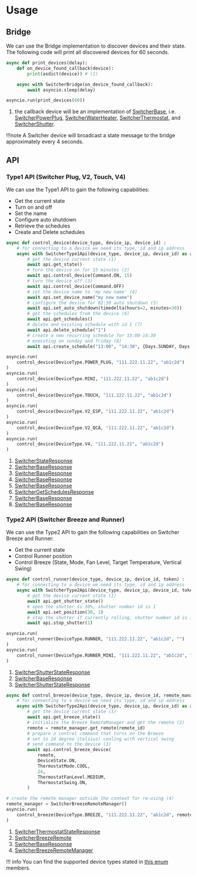
# Usage

## Bridge

We can use the Bridge implementation to discover devices and their state.
The following code will print all discovered devices for 60 seconds.

```python
async def print_devices(delay):
    def on_device_found_callback(device):
        print(asdict(device)) # (1)

    async with SwitcherBridge(on_device_found_callback):
        await asyncio.sleep(delay)

asyncio.run(print_devices(60))
```

1. the callback device will be an implementation of [SwitcherBase](./codedocs.md#src.aioswitcher.device.SwitcherBase),
    i.e. [SwitcherPowerPlug](./codedocs.md#src.aioswitcher.device.SwitcherPowerPlug),
    [SwitcherWaterHeater](./codedocs.md#src.aioswitcher.device.SwitcherWaterHeater),
    [SwitcherThermostat](./codedocs.md#src.aioswitcher.device.SwitcherThermostat), and
    [SwitcherShutter](./codedocs.md#src.aioswitcher.device.SwitcherShutter).

!!!note
    A Switcher device will broadcast a state message to the bridge approximately every 4 seconds.

## API

### Type1 API (Switcher Plug, V2, Touch, V4)

We can use the Type1 API to gain the following capabilities:

- Get the current state
- Turn on and off
- Set the name
- Configure auto shutdown
- Retrieve the schedules
- Create and Delete schedules

```python
async def control_device(device_type, device_ip, device_id) :
    # for connecting to a device we need its type, id and ip address
    async with SwitcherType1Api(device_type, device_ip, device_id) as api:
        # get the device current state (1)
        await api.get_state()
        # turn the device on for 15 minutes (2)
        await api.control_device(Command.ON, 15)
        # turn the device off (3)
        await api.control_device(Command.OFF)
        # set the device name to 'my new name' (4)
        await api.set_device_name("my new name")
        # configure the device for 02:30 auto shutdown (5)
        await api.set_auto_shutdown(timedelta(hours=2, minutes=30))
        # get the schedules from the device (6)
        await api.get_schedules()
        # delete and existing schedule with id 1 (7)
        await api.delete_schedule("1")
        # create a new recurring schedule for 13:00-14:30
        # executing on sunday and friday (8)
        await api.create_schedule("13:00", "14:30", {Days.SUNDAY, Days.FRIDAY})

asyncio.run(
    control_device(DeviceType.POWER_PLUG, "111.222.11.22", "ab1c2d")
)
asyncio.run(
    control_device(DeviceType.MINI, "111.222.11.22", "ab1c2d")
)
asyncio.run(
    control_device(DeviceType.TOUCH, "111.222.11.22", "ab1c2d")
)
asyncio.run(
    control_device(DeviceType.V2_ESP, "111.222.11.22", "ab1c2d")
)
asyncio.run(
    control_device(DeviceType.V2_QCA, "111.222.11.22", "ab1c2d")
)
asyncio.run(
    control_device(DeviceType.V4, "111.222.11.22", "ab1c2d")
)
```

1. [SwitcherStateResponse](./codedocs.md#src.aioswitcher.api.messages.SwitcherStateResponse)
2. [SwitcherBaseResponse](./codedocs.md#src.aioswitcher.api.messages.SwitcherBaseResponse)
3. [SwitcherBaseResponse](./codedocs.md#src.aioswitcher.api.messages.SwitcherBaseResponse)
4. [SwitcherBaseResponse](./codedocs.md#src.aioswitcher.api.messages.SwitcherBaseResponse)
5. [SwitcherBaseResponse](./codedocs.md#src.aioswitcher.api.messages.SwitcherBaseResponse)
6. [SwitcherGetSchedulesResponse](./codedocs.md#src.aioswitcher.api.messages.SwitcherGetSchedulesResponse)
7. [SwitcherBaseResponse](./codedocs.md#src.aioswitcher.api.messages.SwitcherBaseResponse)
8. [SwitcherBaseResponse](./codedocs.md#src.aioswitcher.api.messages.SwitcherBaseResponse)

### Type2 API (Switcher Breeze and Runner)

We can use the Type2 API to gain the following capabilities on Switcher Breeze and Runner:

- Get the current state
- Control Runner position
- Control Breeze (State, Mode, Fan Level, Target Temperature, Vertical Swing)

```python
async def control_runner(device_type, device_ip, device_id, token) :
    # for connecting to a device we need its type, id and ip address
    async with SwitcherType2Api(device_type, device_ip, device_id, token) as api:
        # get the device current state (1)
        await api.get_shutter_state()
        # open the shutter to 30%, shutter number id is 1
        await api.set_position(30, 1)
        # stop the shutter if currently rolling, shutter number id is 1
        await api.stop_shutter(1)

asyncio.run(
    control_runner(DeviceType.RUNNER, "111.222.11.22", "ab1c2d", "")
)
asyncio.run(
    control_runner(DeviceType.RUNNER_MINI, "111.222.11.22", "ab1c2d", "")
)
```

1. [SwitcherShutterStateResponse](./codedocs.md#src.aioswitcher.api.messages.SwitcherShutterStateResponse)
2. [SwitcherBaseResponse](./codedocs.md#src.aioswitcher.api.messages.SwitcherBaseResponse)
3. [SwitcherShutterStateResponse](./codedocs.md#src.aioswitcher.api.messages.SwitcherShutterStateResponse)

```python
async def control_breeze(device_type, device_ip, device_id, remote_manager, remote_id) :
    # for connecting to a device we need its type, id and ip address
    async with SwitcherType2Api(device_type, device_ip, device_id) as api:
        # get the device current state (1)
        await api.get_breeze_state()
        # initialize the Breeze RemoteManager and get the remote (2)
        remote = remote_manager.get_remote(remote_id)
        # prepare a control command that turns on the Breeze
        # set to 24 degree (Celsius) cooling with vertical swing
        # send command to the device (3)
        await api.control_breeze_device(
            remote,
            DeviceState.ON,
            ThermostatMode.COOL,
            24,
            ThermostatFanLevel.MEDIUM,
            ThermostatSwing.ON,
        )

# create the remote manager outside the context for re-using (4)
remote_manager = SwitcherBreezeRemoteManager()
asyncio.run(
    control_breeze(DeviceType.BREEZE, "111.222.11.22", "ab1c2d", remote_manager, "DLK65863")
)
```

1. [SwitcherThermostatStateResponse](./codedocs.md#src.aioswitcher.api.messages.SwitcherThermostatStateResponse)
2. [SwitcherBreezeRemote](./codedocs.md#src.aioswitcher.api.messages.SwitcherBreezeRemote)
3. [SwitcherBaseResponse](./codedocs.md#src.aioswitcher.api.messages.SwitcherBaseResponse)
4. [SwitcherBreezeRemoteManager](./codedocs.md#src.aioswitcher.api.SwitcherBreezeRemoteManager)

!!! info
    You can find the supported device types stated in [this enum](./codedocs.md#src.aioswitcher.device.DeviceType) members.
